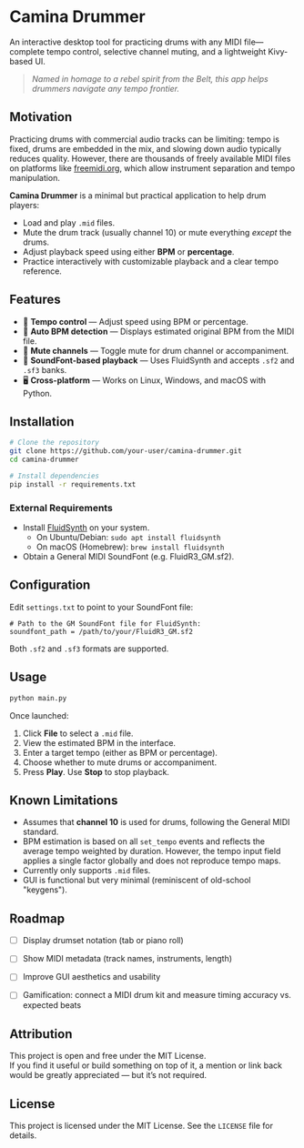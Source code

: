 # Camina Drummer

An interactive desktop tool for practicing drums with any MIDI file—complete tempo control, selective channel muting, and a lightweight Kivy-based UI.

> *Named in homage to a rebel spirit from the Belt, this app helps drummers navigate any tempo frontier.*

## Motivation

Practicing drums with commercial audio tracks can be limiting: tempo is fixed, drums are embedded in the mix, and slowing down audio typically reduces quality. However, there are thousands of freely available MIDI files on platforms like [freemidi.org](https://freemidi.org/), which allow instrument separation and tempo manipulation.

**Camina Drummer** is a minimal but practical application to help drum players:

- Load and play `.mid` files.
- Mute the drum track (usually channel 10) or mute everything *except* the drums.
- Adjust playback speed using either **BPM** or **percentage**.
- Practice interactively with customizable playback and a clear tempo reference.

## Features

- 🎵 **Tempo control** — Adjust speed using BPM or percentage.
- 🧠 **Auto BPM detection** — Displays estimated original BPM from the MIDI file.
- 🥁 **Mute channels** — Toggle mute for drum channel or accompaniment.
- 🎹 **SoundFont-based playback** — Uses FluidSynth and accepts `.sf2` and `.sf3` banks.
- 🖥️ **Cross-platform** — Works on Linux, Windows, and macOS with Python.

## Installation

```bash
# Clone the repository
git clone https://github.com/your-user/camina-drummer.git
cd camina-drummer

# Install dependencies
pip install -r requirements.txt
```

### External Requirements

- Install [FluidSynth](https://www.fluidsynth.org/) on your system.
  - On Ubuntu/Debian: `sudo apt install fluidsynth`
  - On macOS (Homebrew): `brew install fluidsynth`
- Obtain a General MIDI SoundFont (e.g. FluidR3_GM.sf2).

## Configuration

Edit `settings.txt` to point to your SoundFont file:

```
# Path to the GM SoundFont file for FluidSynth:
soundfont_path = /path/to/your/FluidR3_GM.sf2
```

Both `.sf2` and `.sf3` formats are supported.

## Usage

```bash
python main.py
```

Once launched:

1. Click **File** to select a `.mid` file.
2. View the estimated BPM in the interface.
3. Enter a target tempo (either as BPM or percentage).
4. Choose whether to mute drums or accompaniment.
5. Press **Play**. Use **Stop** to stop playback.

## Known Limitations

- Assumes that **channel 10** is used for drums, following the General MIDI standard.
- BPM estimation is based on all `set_tempo` events and reflects the average tempo weighted by duration. However, the tempo input field applies a single factor globally and does not reproduce tempo maps.
- Currently only supports `.mid` files.
- GUI is functional but very minimal (reminiscent of old-school "keygens").

## Roadmap

- [ ] Display drumset notation (tab or piano roll)
- [ ] Show MIDI metadata (track names, instruments, length)
- [ ] Improve GUI aesthetics and usability
- [ ] Gamification: connect a MIDI drum kit and measure timing accuracy vs. expected beats


## Attribution

This project is open and free under the MIT License.  
If you find it useful or build something on top of it, a mention or link back would be greatly appreciated — but it’s not required.

## License

This project is licensed under the MIT License. See the `LICENSE` file for details.